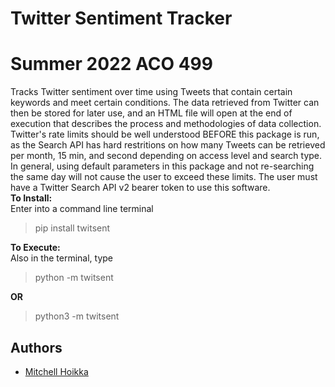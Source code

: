 
# Twitter Sentiment Tracker
# Summer 2022 ACO 499

Tracks Twitter sentiment over time using Tweets that contain certain keywords and meet certain conditions. The data retrieved from Twitter can then be stored for later use, and an HTML file will open at the end of execution that describes the process and methodologies of data collection. Twitter's rate limits should be well understood BEFORE this package is run, as the Search API has hard restritions on how many Tweets can be retrieved per month, 15 min, and second depending on access level and search type. In general, using default parameters in this package and not re-searching the same day will not cause the user to exceed these limits. The user must have a Twitter Search API v2 bearer token to use this software.   
**To Install:**    
Enter into a command line terminal   
> pip install twitsent  
> 
**To Execute:**    
Also in the terminal, type  
> python -m twitsent  
> 
**OR**    
> python3 -m twitsent
> 

## Authors

- [Mitchell Hoikka](https://www.github.com/mhoikka)
